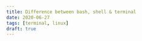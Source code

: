 ```yaml
---
title: Difference between bash, shell & terminal
date: 2020-06-27
tags: [terminal, linux]
draft: true
---
```


